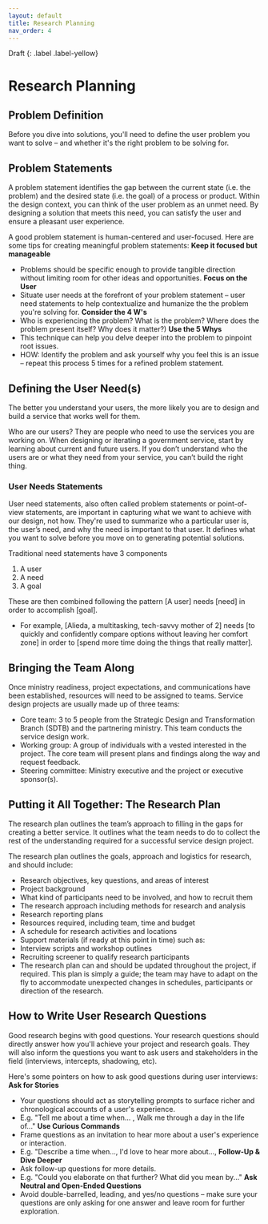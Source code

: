 ```yaml
---
layout: default
title: Research Planning
nav_order: 4
---
```


Draft
{: .label .label-yellow}

# Research Planning

## Problem Definition

Before you dive into solutions, you'll need to define the user problem you want to solve – and whether it's the right problem to be solving for.

## Problem Statements

A problem statement identifies the gap between the current state (i.e. the problem) and the desired state (i.e. the goal) of a process or product. Within the design context, you can think of the user problem as an unmet need. By designing a solution that meets this need, you can satisfy the user and ensure a pleasant user experience.

A good problem statement is human-centered and user-focused. Here are some tips for creating meaningful problem statements:
**Keep it focused but manageable**
  - Problems should be specific enough to provide tangible direction without limiting room for other ideas and opportunities.
**Focus on the User**
  - Situate user needs at the forefront of your problem statement – user need statements to help contextualize and humanize the the problem you're solving for.
**Consider the 4 W's**
  - Who is experiencing the problem? What is the problem? Where does the problem present itself? Why does it matter?)
**Use the 5 Whys**
  - This technique can help you delve deeper into the problem to pinpoint root issues.
  - HOW: Identify the problem and ask yourself why you feel this is an issue – repeat this process 5 times for a refined problem statement.


## Defining the User Need(s)

The better you understand your users, the more likely you are to design and build a service that works well for them.

Who are our users? They are people who need to use the services you are working on. When designing or iterating a government service, start by learning about current and future users. If you don’t understand who the users are or what they need from your service, you can’t build the right thing.

### User Needs Statements
User need statements, also often called problem statements or point-of-view statements, are important in capturing what we want to achieve with our design, not how. They're used to summarize who a particular user is, the user’s need, and why the need is important to that user. It defines what you want to solve before you move on to generating potential solutions.

Traditional need statements have 3 components
1) A user
2) A need
3) A goal

These are then combined following the pattern [A user] needs [need] in order to accomplish [goal].

- For example, [Alieda, a multitasking, tech-savvy mother of 2] needs [to quickly and confidently compare options without leaving her comfort zone] in order to [spend more time doing the things that really matter].


## Bringing the Team Along

Once ministry readiness, project expectations, and communications have been established, resources will need to be assigned to teams. Service design projects are usually made up of three teams:

- Core team: 3 to 5 people from the Strategic Design and Transformation Branch (SDTB) and the partnering ministry. This team conducts the service design work.
- Working group: A group of individuals with a vested interested in the project. The core team will present plans and findings along the way and request feedback.
- Steering committee: Ministry executive and the project or executive sponsor(s).

## Putting it All Together: The Research Plan

The research plan outlines the team’s approach to filling in the gaps for creating a better service. It outlines what the team needs to do to collect the rest of the understanding required for a successful service design project.

The research plan outlines the goals, approach and logistics for research, and should include:

- Research objectives, key questions, and areas of interest
- Project background
- What kind of participants need to be involved, and how to recruit them
- The research approach including methods for research and analysis
- Research reporting plans
- Resources required, including team, time and budget
- A schedule for research activities and locations
- Support materials (if ready at this point in time) such as:
- Interview scripts and workshop outlines
- Recruiting screener to qualify research participants
- The research plan can and should be updated throughout the project, if required. This plan is simply a guide; the team may have to adapt on the fly to accommodate unexpected changes in schedules, participants or direction of the research.

## How to Write User Research Questions

Good research begins with good questions. Your research questions should directly answer how you'll achieve your project and research goals. They will also inform the questions you want to ask users and stakeholders in the field (interviews, intercepts, shadowing, etc).

Here's some pointers on how to ask good questions during user interviews:
**Ask for Stories**
- Your questions should act as storytelling prompts to surface richer and chronological accounts of a user's experience.
- E.g. "Tell me about a time when... , Walk me through a day in the life of..."
**Use Curious Commands**
- Frame questions as an invitation to hear more about a user's experience or interaction.
- E.g. "Describe a time when..., I'd love to hear more about...,
**Follow-Up & Dive Deeper**
- Ask follow-up questions for more details.
- E.g. "Could you elaborate on that further? What did you mean by..."
**Ask Neutral and Open-Ended Questions**
- Avoid double-barrelled, leading, and yes/no questions – make sure your questions are only asking for one answer and leave room for further exploration.

